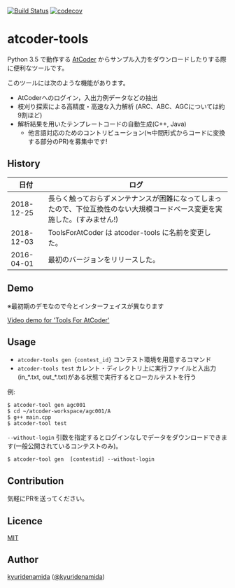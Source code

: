 [![Build Status](https://travis-ci.org/kyuridenamida/atcoder-tools.svg?branch=master)](https://travis-ci.org/kyuridenamida/atcoder-tools)
[![codecov](https://codecov.io/gh/kyuridenamida/atcoder-tools/branch/master/graph/badge.svg)](https://codecov.io/gh/kyuridenamida/atcoder-tools)

atcoder-tools
====

Python 3.5 で動作する [AtCoder](http://atcoder.jp/) からサンプル入力をダウンロードしたりする際に便利なツールです。

このツールには次のような機能があります。
- AtCoderへのログイン，入出力例データなどの抽出
- 枝刈り探索による高精度・高速な入力解析 (ARC、ABC、AGCについては約9割ほど)
- 解析結果を用いたテンプレートコードの自動生成(C++, Java)
    - 他言語対応のためのコントリビューション(≒中間形式からコードに変換する部分のPR)を募集中です!

## History

|  日付  |  ログ  |
| ---- | ---- |
|  2018-12-25  | 長らく触っておらずメンテナンスが困難になってしまったので、下位互換性のない大規模コードベース変更を実施した。(すみません!) |
|  2018-12-03  | ToolsForAtCoder は atcoder-tools に名前を変更した。 |
|  2016-04-01  | 最初のバージョンをリリースした。 |


## Demo
※最初期のデモなので今とインターフェイスが異なります

[Video demo for 'Tools For AtCoder'](https://youtu.be/Ee3EWs_xHG8)


## Usage

- `atcoder-tools gen {contest_id}` コンテスト環境を用意するコマンド
- `atcoder-tools test` カレント・ディレクトリ上に実行ファイルと入出力(in_\*.txt, out_\*.txt)がある状態で実行するとローカルテストを行う

例: 
```
$ atcoder-tool gen agc001
$ cd ~/atcoder-workspace/agc001/A
$ g++ main.cpp
$ atcoder-tool test
```

`--without-login` 引数を指定するとログインなしでデータをダウンロードできます(一般公開されているコンテストのみ)。

```
$ atcoder-tool gen  [contestid] --without-login
```


## Contribution
気軽にPRを送ってください。

## Licence

[MIT](https://github.com/kyuridenamida/ToolsForAtCoder/blob/master/LICENCE)

## Author

[kyuridenamida](https://github.com/kyuridenamida) ([@kyuridenamida](https://twitter.com/kyuridenamida))
